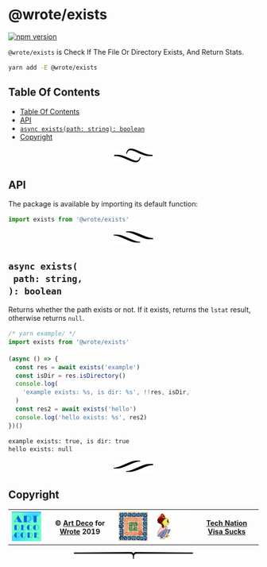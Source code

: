 # @wrote/exists

[![npm version](https://badge.fury.io/js/%40wrote%2Fexists.svg)](https://npmjs.org/package/@wrote/exists)

`@wrote/exists` is Check If The File Or Directory Exists, And Return Stats.

```sh
yarn add -E @wrote/exists
```

## Table Of Contents

- [Table Of Contents](#table-of-contents)
- [API](#api)
- [`async exists(path: string): boolean`](#async-existspath-string-boolean)
- [Copyright](#copyright)

<p align="center"><a href="#table-of-contents"><img src=".documentary/section-breaks/0.svg?sanitize=true"></a></p>

## API

The package is available by importing its default function:

```js
import exists from '@wrote/exists'
```

<p align="center"><a href="#table-of-contents"><img src=".documentary/section-breaks/1.svg?sanitize=true"></a></p>

## `async exists(`<br/>&nbsp;&nbsp;`path: string,`<br/>`): boolean`

Returns whether the path exists or not. If it exists, returns the `lstat` result, otherwise returns `null`.

```js
/* yarn example/ */
import exists from '@wrote/exists'

(async () => {
  const res = await exists('example')
  const isDir = res.isDirectory()
  console.log(
    'example exists: %s, is dir: %s', !!res, isDir,
  )
  const res2 = await exists('hello')
  console.log('hello exists: %s', res2)
})()
```
```
example exists: true, is dir: true
hello exists: null
```

<p align="center"><a href="#table-of-contents"><img src=".documentary/section-breaks/2.svg?sanitize=true"></a></p>

## Copyright

<table>
<tr>
  <th>
    <a href="https://artd.eco">
      <img src="images/artdeco.png" alt="Art Deco">
    </a>
  </th>
  <th>&copy; <a href="https://artd.eco">Art Deco</a> for <a href="https://wrote.cc">Wrote</a> 2019</th>
  <th>
    <a href="https://wrote.cc">
      <img src="images/wrote.jpeg" alt="Wrote Library">
    </a>
  </th>
  <th>
    <a href="https://www.technation.sucks" title="Tech Nation Visa">
      <img src="images/technation.gif" alt="Tech Nation Visa">
    </a>
  </th>
  <th>
    <a href="https://www.technation.sucks">Tech Nation Visa Sucks</a>
  </th>
</tr>
</table>

<p align="center"><a href="#table-of-contents"><img src=".documentary/section-breaks/-1.svg?sanitize=true"></a></p>